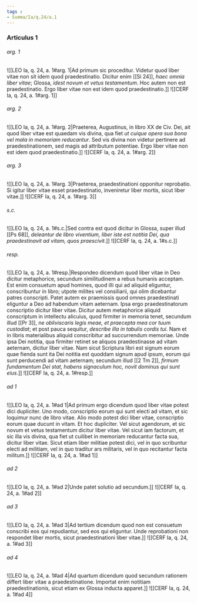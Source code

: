 ```yaml
---
tags : 
- Summa/Ia/q.24/a.1
---
```


### Articulus 1

###### arg. 1
![[LEO Ia, q. 24, a. 1#arg. 1|Ad primum sic proceditur. Videtur quod liber vitae non sit idem quod praedestinatio. Dicitur enim [[Si 24]], *haec omnia liber vitae*; Glossa, *idest novum et vetus testamentum*. Hoc autem non est praedestinatio. Ergo liber vitae non est idem quod praedestinatio.]]
![[CERF Ia, q. 24, a. 1#arg. 1]]

###### arg. 2
![[LEO Ia, q. 24, a. 1#arg. 2|Praeterea, Augustinus, in libro XX de Civ. Dei, ait quod liber vitae est quaedam vis divina, qua fiet *ut cuique opera sua bona vel mala in memoriam reducantur*. Sed vis divina non videtur pertinere ad praedestinationem, sed magis ad attributum potentiae. Ergo liber vitae non est idem quod praedestinatio.]]
![[CERF Ia, q. 24, a. 1#arg. 2]]

###### arg. 3
![[LEO Ia, q. 24, a. 1#arg. 3|Praeterea, praedestinationi opponitur reprobatio. Si igitur liber vitae esset praedestinatio, inveniretur liber mortis, sicut liber vitae.]]
![[CERF Ia, q. 24, a. 1#arg. 3]]

###### s.c.
![[LEO Ia, q. 24, a. 1#s.c.|Sed contra est quod dicitur in Glossa, super illud [[Ps 68]], *deleantur de libro viventium, liber iste est notitia Dei, qua praedestinavit ad vitam, quos praescivit*.]]
![[CERF Ia, q. 24, a. 1#s.c.]]

###### resp.
![[LEO Ia, q. 24, a. 1#resp.|Respondeo dicendum quod liber vitae in Deo dicitur metaphorice, secundum similitudinem a rebus humanis acceptam. Est enim consuetum apud homines, quod illi qui ad aliquid eliguntur, conscribuntur in libro; utpote milites vel consiliarii, qui olim dicebantur patres conscripti. Patet autem ex praemissis quod omnes praedestinati eliguntur a Deo ad habendum vitam aeternam. Ipsa ergo praedestinatorum conscriptio dicitur liber vitae. Dicitur autem metaphorice aliquid conscriptum in intellectu alicuius, quod firmiter in memoria tenet, secundum illud [[Pr 3]], *ne obliviscaris legis meae, et praecepta mea cor tuum custodiat*; et post pauca sequitur, *describe illa in tabulis cordis tui*. Nam et in libris materialibus aliquid conscribitur ad succurrendum memoriae. Unde ipsa Dei notitia, qua firmiter retinet se aliquos praedestinasse ad vitam aeternam, dicitur liber vitae. Nam sicut Scriptura libri est signum eorum quae fienda sunt ita Dei notitia est quoddam signum apud ipsum, eorum qui sunt perducendi ad vitam aeternam; secundum illud [[2 Tm 2]], *firmum fundamentum Dei stat, habens signaculum hoc, novit dominus qui sunt eius*.]]
![[CERF Ia, q. 24, a. 1#resp.]]

###### ad 1
![[LEO Ia, q. 24, a. 1#ad 1|Ad primum ergo dicendum quod liber vitae potest dici dupliciter. Uno modo, conscriptio eorum qui sunt electi ad vitam, et sic loquimur nunc de libro vitae. Alio modo potest dici liber vitae, conscriptio eorum quae ducunt in vitam. Et hoc dupliciter. Vel sicut agendorum, et sic novum et vetus testamentum dicitur liber vitae. Vel sicut iam factorum, et sic illa vis divina, qua fiet ut cuilibet in memoriam reducantur facta sua, dicitur liber vitae. Sicut etiam liber militiae potest dici, vel in quo scribuntur electi ad militiam, vel in quo traditur ars militaris, vel in quo recitantur facta militum.]]
![[CERF Ia, q. 24, a. 1#ad 1]]

###### ad 2
![[LEO Ia, q. 24, a. 1#ad 2|Unde patet solutio ad secundum.]]
![[CERF Ia, q. 24, a. 1#ad 2]]

###### ad 3
![[LEO Ia, q. 24, a. 1#ad 3|Ad tertium dicendum quod non est consuetum conscribi eos qui repudiantur, sed eos qui eliguntur. Unde reprobationi non respondet liber mortis, sicut praedestinationi liber vitae.]]
![[CERF Ia, q. 24, a. 1#ad 3]]

###### ad 4
![[LEO Ia, q. 24, a. 1#ad 4|Ad quartum dicendum quod secundum rationem differt liber vitae a praedestinatione. Importat enim notitiam praedestinationis, sicut etiam ex Glossa inducta apparet.]]
![[CERF Ia, q. 24, a. 1#ad 4]]

